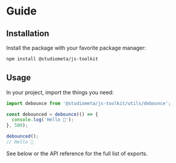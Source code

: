 

# Guide

## Installation

Install the package with your favorite package manager:

```bash
npm install @studiometa/js-toolkit
```

## Usage

In your project, import the things you need:

```js
import debounce from '@studiometa/js-toolkit/utils/debounce';

const debounced = debounce(() => {
  console.log('Hello 👋');
}, 500);

debounced();
// Hello 👋
```

See below or the API reference for the full list of exports.
